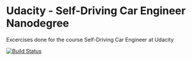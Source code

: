 # Udacity - Self-Driving Car Engineer Nanodegree

Excercises done for the course Self-Driving Car Engineer at Udacity

[![Build Status](https://travis-ci.org/joostaafjes/self-driving-car-engineer-nano-degree.svg?branch=master)](https://travis-ci.org/joostaafjes/self-driving-car-engineer-nano-degree)

